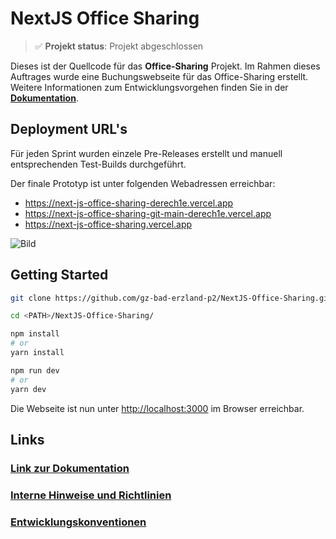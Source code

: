 # NextJS Office Sharing

> ✅ **Projekt status**: Projekt abgeschlossen

Dieses ist der Quellcode für das **Office-Sharing** Projekt. Im Rahmen dieses Auftrages wurde eine Buchungswebseite für das Office-Sharing erstellt. Weitere Informationen zum Entwicklungsvorgehen finden Sie in der **[Dokumentation](https://gz-bad-erzland-p2.github.io/Dokumentation/)**.

## Deployment URL's

Für jeden Sprint wurden einzele Pre-Releases erstellt und manuell entsprechenden Test-Builds durchgeführt. 

Der finale Prototyp ist unter folgenden Webadressen erreichbar:

- https://next-js-office-sharing-derech1e.vercel.app
- https://next-js-office-sharing-git-main-derech1e.vercel.app
- https://next-js-office-sharing.vercel.app


![Bild](https://i.imgur.com/7moa6tN.png)

## Getting Started

```bash
git clone https://github.com/gz-bad-erzland-p2/NextJS-Office-Sharing.git -b main

cd <PATH>/NextJS-Office-Sharing/

npm install
# or
yarn install

npm run dev
# or
yarn dev
```

Die Webseite ist nun unter [http://localhost:3000](http://localhost:3000) im Browser erreichbar. 

## Links

### [Link zur Dokumentation](https://gz-bad-erzland-p2.github.io/Dokumentation/)

### [Interne Hinweise und Richtlinien](https://gz-bad-erzland-p2.github.io/Dokumentation/%7BInterne%20Informationen%7D/deploy-instruction/)

### [Entwicklungskonventionen](https://gz-bad-erzland-p2.github.io/Dokumentation/%7BInterne%20Informationen%7D/how-to-develop/)
